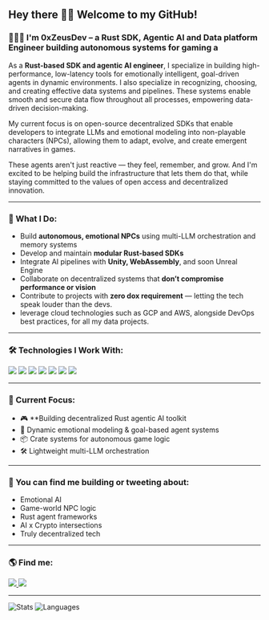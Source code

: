 ## Hey there 👋🏾 Welcome to my GitHub!

### 👨🏾‍💻 I'm 0xZeusDev – a Rust SDK, Agentic AI and Data platform Engineer building autonomous systems for gaming a

As a **Rust-based SDK and agentic AI engineer**, I specialize in building high-performance, low-latency tools for emotionally intelligent, goal-driven agents in dynamic environments. I also specialize in recognizing, choosing, and creating effective data systems and pipelines. These systems enable smooth and secure data flow throughout all processes, empowering data-driven decision-making.

My current focus is on open-source decentralized SDKs that enable developers to integrate LLMs and emotional modeling into non-playable characters (NPCs), allowing them to adapt, evolve, and create emergent narratives in games.

These agents aren't just reactive — they feel, remember, and grow. And I'm excited to be helping build the infrastructure that lets them do that, while staying committed to the values of open access and decentralized innovation.

---

### 🧠 What I Do:
- Build **autonomous, emotional NPCs** using multi-LLM orchestration and memory systems
- Develop and maintain **modular Rust-based SDKs**
- Integrate AI pipelines with **Unity, WebAssembly**, and soon Unreal Engine
- Collaborate on decentralized systems that **don’t compromise performance or vision**
- Contribute to projects with **zero dox requirement** — letting the tech speak louder than the devs.
- leverage cloud technologies such as GCP and AWS, alongside DevOps best practices, for all my data projects.

---

### 🛠️ Technologies I Work With:

<div>
    <img src="https://img.shields.io/badge/Rust-%23000000.svg?style=for-the-badge&logo=rust&logoColor=white" />
    <img src="https://img.shields.io/badge/WebAssembly-%23646464.svg?style=for-the-badge&logo=webassembly&logoColor=white" />
    <img src="https://img.shields.io/badge/LLMs-FF5733?style=for-the-badge&logo=openai&logoColor=white" />
    <img src="https://img.shields.io/badge/OpenAI-412991?style=for-the-badge&logo=openai&logoColor=white" />
    <img src="https://img.shields.io/badge/Groq-000000?style=for-the-badge&logoColor=white" />
    <img src="https://img.shields.io/badge/Unity-000000?style=for-the-badge&logo=unity&logoColor=white" />
    <img src="https://img.shields.io/badge/Unreal%20Engine-0E1128?style=for-the-badge&logo=unrealengine&logoColor=white" />
</div>

---

### 🔭 Current Focus:
- 🎮 **Building  decentralized Rust agentic AI toolkit
- 💬 Dynamic emotional modeling & goal-based agent systems
- 📦 Crate systems for autonomous game logic
- 🛠️ Lightweight multi-LLM orchestration
---

### 📡 You can find me building or tweeting about:
- Emotional AI
- Game-world NPC logic
- Rust agent frameworks
- AI x Crypto intersections
- Truly decentralized tech

---

### 🌎 Find me:
<div>
    <a href="https://x.com/0xZeusDev">
        <img src="https://img.shields.io/badge/Twitter-%231DA1F2.svg?style=for-the-badge&logo=twitter&logoColor=white" />
    </a>
    <a href="propaiinol@gmail.com">
        <img src="https://img.shields.io/badge/Email-D14836?style=for-the-badge&logo=gmail&logoColor=white" />
    </a>
</div>

---

![Stats](https://github-readme-stats.vercel.app/api?username=0xZeusDev&show_icons=true&theme=tokyonight&count_private=true)
![Languages](https://github-readme-stats.vercel.app/api/top-langs/?username=0xZeusDev&layout=compact&theme=tokyonight)
